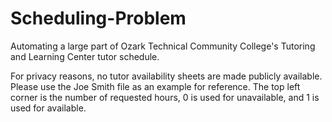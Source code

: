 # Scheduling-Problem
Automating a large part of Ozark Technical Community College's Tutoring and Learning Center tutor schedule.

For privacy reasons, no tutor availability sheets are made publicly available.  Please use the Joe Smith file as an example for reference.  The top left corner is the number of requested hours, 0 is used for unavailable, and 1 is used for available.
